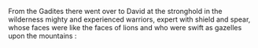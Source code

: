 From the Gadites there went over to David at the stronghold in the wilderness mighty and experienced warriors, expert with shield and spear, whose faces were like the faces of lions and who were swift as gazelles upon the mountains :
